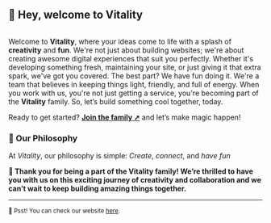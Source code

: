## :wave: Hey, welcome to Vitality 

![]()

Welcome to **Vitality**, where your ideas come to life with a splash of **creativity** and **fun**. We're not just about building websites; we're about creating awesome digital experiences that suit you perfectly. Whether it's developing something fresh, maintaining your site, or just giving it that extra spark, we've got you covered.
The best part? We have fun doing it. We're a team that believes in keeping things light, friendly, and full of energy. When you work with us, you're not just getting a service, you're becoming part of the **Vitality** family. So, let’s build something cool together, today.

Ready to get started? **[Join the family ➚](https://)** and let’s make magic happen!

### 🚢 Our Philosophy

At *Vitality*, our philosophy is simple: *Create*, *connect*, and *have fun*


**💖 Thank you for being a part of the Vitality family! We’re thrilled to have you with us on this exciting journey of creativity and collaboration and we can’t wait to keep building amazing things together.** 

---
 
<sub>🤫 Psst! You can check our website [here](https://).</sub>
